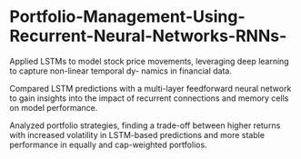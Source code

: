 # Portfolio-Management-Using-Recurrent-Neural-Networks-RNNs-

Applied LSTMs to model stock price movements, leveraging deep learning to capture non-linear temporal dy- namics in financial data.

Compared LSTM predictions with a multi-layer feedforward neural network to gain insights into the impact of recurrent connections and memory cells on model performance.

Analyzed portfolio strategies, finding a trade-off between higher returns with increased volatility in LSTM-based predictions and more stable performance in equally and cap-weighted portfolios.


